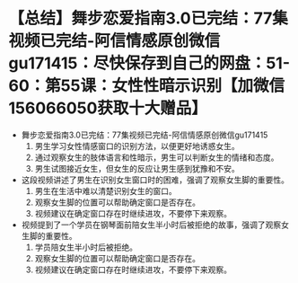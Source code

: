 # 【总结】舞步恋爱指南3.0已完结：77集视频已完结-阿信情感原创微信gu171415：尽快保存到自己的网盘：51-60：第55课：女性性暗示识别【加微信156066050获取十大赠品】

-   舞步恋爱指南3.0已完结：77集视频已完结-阿信情感原创微信gu171415
    1.  男生学习女性情感窗口的识别方法，以便更好地诱惑女生。
    2.  通过观察女生的肢体语言和性暗示，男生可以判断女生的情绪和态度。
    3.  男生试图接近女生，但女生的反应让男生感到犹豫和不安。
-   这段视频讲述了男生在识别女生窗口时的困难，强调了观察女生脚的重要性。
    1.  男生在生活中难以清楚识别女生的窗口。
    2.  观察女生脚的位置可以帮助确定窗口是否存在。
    3.  视频建议在确定窗口存在时继续进攻，不要停下来观察。
-   视频提到了一个学员在钢琴面前陪女生半小时后被拒绝的故事，强调了观察女生脚的重要性。
    1.  学员陪女生半小时后被拒绝。
    2.  观察女生脚的位置可以帮助确定窗口是否存在。
    3.  视频建议在确定窗口存在时继续进攻，不要停下来观察。